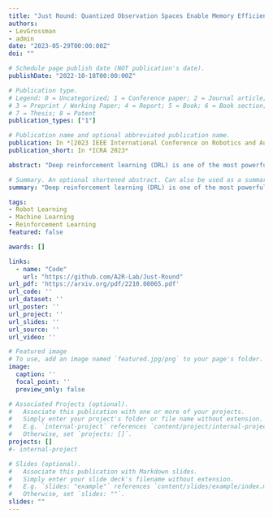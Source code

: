 ```yaml
---
title: "Just Round: Quantized Observation Spaces Enable Memory Efficient Learning of Dynamic Locomotion"
authors:
- LevGrossman
- admin
date: "2023-05-29T00:00:00Z"
doi: ""

# Schedule page publish date (NOT publication's date).
publishDate: "2022-10-18T00:00:00Z"

# Publication type.
# Legend: 0 = Uncategorized; 1 = Conference paper; 2 = Journal article;
# 3 = Preprint / Working Paper; 4 = Report; 5 = Book; 6 = Book section;
# 7 = Thesis; 8 = Patent
publication_types: ["1"]

# Publication name and optional abbreviated publication name.
publication: In *[2023 IEEE International Conference on Robotics and Automation (ICRA)](https://www.icra2023.org/)*
publication_short: In *ICRA 2023*

abstract: "Deep reinforcement learning (DRL) is one of the most powerful tools for synthesizing complex robotic behaviors. But training DRL models is incredibly compute and memory intensive, requiring large training datasets and replay buffers to achieve performant results. This poses a challenge for the next generation of field robots that will need to learn on the edge to adapt to their environment. In this paper, we begin to address this issue through observation space quantization. We evaluate our approach using four simulated robot locomotion tasks and two state-of-the-art DRL algorithms, the on-policy Proximal Policy Optimization (PPO) and off-policy Soft Actor-Critic (SAC) and find that observation space quantization reduces overall memory costs by as much as 4.2x without impacting learning performance."

# Summary. An optional shortened abstract. Can also be used as a summary for an extended abstract or poster etc.
summary: "Deep reinforcement learning (DRL) is one of the most powerful tools for synthesizing complex robotic behaviors. But training DRL models is incredibly compute and memory intensive, requiring large training datasets and replay buffers to achieve performant results. This poses a challenge for the next generation of field robots that will need to learn on the edge to adapt to their environment. In this paper, we begin to address this issue through observation space quantization. We evaluate our approach using four simulated robot locomotion tasks and two state-of-the-art DRL algorithms, the on-policy Proximal Policy Optimization (PPO) and off-policy Soft Actor-Critic (SAC) and find that observation space quantization reduces overall memory costs by as much as 4.2x without impacting learning performance."

tags:
- Robot Learning
- Machine Learning
- Reinforcement Learning
featured: false

awards: []

links:
  - name: "Code"
    url: "https://github.com/A2R-Lab/Just-Round"
url_pdf: 'https://arxiv.org/pdf/2210.08065.pdf'
url_code: ''
url_dataset: ''
url_poster: ''
url_project: ''
url_slides: ''
url_source: ''
url_video: ''

# Featured image
# To use, add an image named `featured.jpg/png` to your page's folder. 
image:
  caption: ''
  focal_point: ''
  preview_only: false

# Associated Projects (optional).
#   Associate this publication with one or more of your projects.
#   Simply enter your project's folder or file name without extension.
#   E.g. `internal-project` references `content/project/internal-project/index.md`.
#   Otherwise, set `projects: []`.
projects: []
#- internal-project

# Slides (optional).
#   Associate this publication with Markdown slides.
#   Simply enter your slide deck's filename without extension.
#   E.g. `slides: "example"` references `content/slides/example/index.md`.
#   Otherwise, set `slides: ""`.
slides: ""
---
```


<!-- {{% alert note %}}
Click the *Cite* button above to demo the feature to enable visitors to import publication metadata into their reference management software.
{{% /alert %}}

{{% alert note %}}
Click the *Slides* button above to demo Academic's Markdown slides feature.
{{% /alert %}} -->

<!-- Supplementary notes can be added here, including [code and math](https://sourcethemes.com/academic/docs/writing-markdown-latex/). -->

